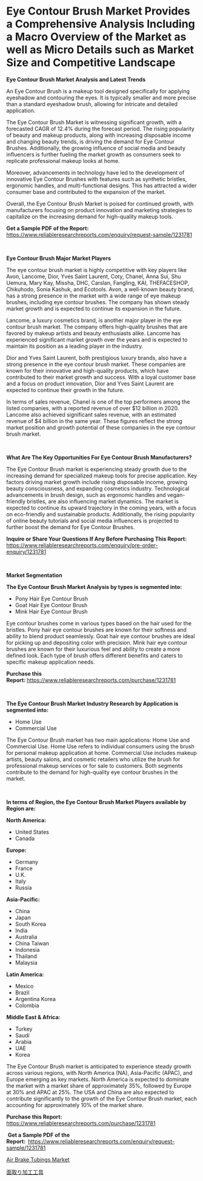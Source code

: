 <p><h1>Eye Contour Brush Market Provides a Comprehensive Analysis Including a Macro Overview of the Market as well as Micro Details such as Market Size and Competitive Landscape</h1></p><p><strong>Eye Contour Brush Market Analysis and Latest Trends</strong></p>
<p><p>An Eye Contour Brush is a makeup tool designed specifically for applying eyeshadow and contouring the eyes. It is typically smaller and more precise than a standard eyeshadow brush, allowing for intricate and detailed application.</p><p>The Eye Contour Brush Market is witnessing significant growth, with a forecasted CAGR of 12.4% during the forecast period. The rising popularity of beauty and makeup products, along with increasing disposable income and changing beauty trends, is driving the demand for Eye Contour Brushes. Additionally, the growing influence of social media and beauty influencers is further fueling the market growth as consumers seek to replicate professional makeup looks at home.</p><p>Moreover, advancements in technology have led to the development of innovative Eye Contour Brushes with features such as synthetic bristles, ergonomic handles, and multi-functional designs. This has attracted a wider consumer base and contributed to the expansion of the market.</p><p>Overall, the Eye Contour Brush Market is poised for continued growth, with manufacturers focusing on product innovation and marketing strategies to capitalize on the increasing demand for high-quality makeup tools.</p></p>
<p><strong>Get a Sample PDF of the Report:&nbsp;</strong> <a href="https://www.reliableresearchreports.com/enquiry/request-sample/1231781">https://www.reliableresearchreports.com/enquiry/request-sample/1231781</a></p>
<p>&nbsp;</p>
<p><strong>Eye Contour Brush Major Market Players</strong></p>
<p><p>The eye contour brush market is highly competitive with key players like Avon, Lancome, Dior, Yves Saint Laurent, Coty, Chanel, Anna Sui, Shu Uemura, Mary Kay, Missha, DHC, Carslan, Fangling, KAI, THEFACESHOP, Chikuhodo, Sonia Kashuk, and Ecotools. Avon, a well-known beauty brand, has a strong presence in the market with a wide range of eye makeup brushes, including eye contour brushes. The company has shown steady market growth and is expected to continue its expansion in the future.</p><p>Lancome, a luxury cosmetics brand, is another major player in the eye contour brush market. The company offers high-quality brushes that are favored by makeup artists and beauty enthusiasts alike. Lancome has experienced significant market growth over the years and is expected to maintain its position as a leading player in the industry.</p><p>Dior and Yves Saint Laurent, both prestigious luxury brands, also have a strong presence in the eye contour brush market. These companies are known for their innovative and high-quality products, which have contributed to their market growth and success. With a loyal customer base and a focus on product innovation, Dior and Yves Saint Laurent are expected to continue their growth in the future.</p><p>In terms of sales revenue, Chanel is one of the top performers among the listed companies, with a reported revenue of over $12 billion in 2020. Lancome also achieved significant sales revenue, with an estimated revenue of $4 billion in the same year. These figures reflect the strong market position and growth potential of these companies in the eye contour brush market.</p></p>
<p>&nbsp;</p>
<p><strong>What Are The Key Opportunities For Eye Contour Brush Manufacturers?</strong></p>
<p><p>The Eye Contour Brush market is experiencing steady growth due to the increasing demand for specialized makeup tools for precise application. Key factors driving market growth include rising disposable income, growing beauty consciousness, and expanding cosmetics industry. Technological advancements in brush design, such as ergonomic handles and vegan-friendly bristles, are also influencing market dynamics. The market is expected to continue its upward trajectory in the coming years, with a focus on eco-friendly and sustainable products. Additionally, the rising popularity of online beauty tutorials and social media influencers is projected to further boost the demand for Eye Contour Brushes.</p></p>
<p><strong>Inquire or Share Your Questions If Any Before Purchasing This Report:</strong> <a href="https://www.reliableresearchreports.com/enquiry/pre-order-enquiry/1231781">https://www.reliableresearchreports.com/enquiry/pre-order-enquiry/1231781</a></p>
<p>&nbsp;</p>
<p><strong>Market Segmentation</strong></p>
<p><strong>The Eye Contour Brush Market Analysis by types is segmented into:</strong></p>
<p><ul><li>Pony Hair Eye Contour Brush</li><li>Goat Hair Eye Contour Brush</li><li>Mink Hair Eye Contour Brush</li></ul></p>
<p><p>Eye contour brushes come in various types based on the hair used for the bristles. Pony hair eye contour brushes are known for their softness and ability to blend product seamlessly. Goat hair eye contour brushes are ideal for picking up and depositing color with precision. Mink hair eye contour brushes are known for their luxurious feel and ability to create a more defined look. Each type of brush offers different benefits and caters to specific makeup application needs.</p></p>
<p><strong>Purchase this Report:&nbsp;</strong><a href="https://www.reliableresearchreports.com/purchase/1231781">https://www.reliableresearchreports.com/purchase/1231781</a></p>
<p>&nbsp;</p>
<p><strong>The Eye Contour Brush Market Industry Research by Application is segmented into:</strong></p>
<p><ul><li>Home Use</li><li>Commercial Use</li></ul></p>
<p><p>The Eye Contour Brush market has two main applications: Home Use and Commercial Use. Home Use refers to individual consumers using the brush for personal makeup application at home. Commercial Use includes makeup artists, beauty salons, and cosmetic retailers who utilize the brush for professional makeup services or for sale to customers. Both segments contribute to the demand for high-quality eye contour brushes in the market.</p></p>
<p>&nbsp;</p>
<p><strong>In terms of Region, the Eye Contour Brush Market Players available by Region are:</strong></p>
<p>
    <p> <strong> North America: </strong>
        <ul>
            <li>United States</li>
            <li>Canada</li>
        </ul>
        </p> 
    <p> <strong> Europe: </strong>
        <ul>
            <li>Germany</li>
            <li>France</li>
            <li>U.K.</li>
            <li>Italy</li>
            <li>Russia</li>
        </ul>
        </p> 
    <p> <strong> Asia-Pacific: </strong>
        <ul>
            <li>China</li>
            <li>Japan</li>
            <li>South Korea</li>
            <li>India</li>
            <li>Australia</li>
            <li>China Taiwan</li>
            <li>Indonesia</li>
            <li>Thailand</li>
            <li>Malaysia</li>
        </ul>
        </p> 
    <p> <strong> Latin America: </strong>
        <ul>
            <li>Mexico</li>
            <li>Brazil</li>
            <li>Argentina Korea</li>
            <li>Colombia</li>
        </ul>
        </p> 
    <p> <strong> Middle East & Africa: </strong>
        <ul>
            <li>Turkey</li>
            <li>Saudi</li>
            <li>Arabia</li>
            <li>UAE</li>
            <li>Korea</li>
        </ul>
    </p>
    </p>
<p><p>The Eye Contour Brush market is anticipated to experience steady growth across various regions, with North America (NA), Asia-Pacific (APAC), and Europe emerging as key markets. North America is expected to dominate the market with a market share of approximately 35%, followed by Europe at 30% and APAC at 25%. The USA and China are also expected to contribute significantly to the growth of the Eye Contour Brush market, each accounting for approximately 10% of the market share.</p></p>
<p><strong>Purchase this Report: </strong><a href="https://www.reliableresearchreports.com/purchase/1231781">https://www.reliableresearchreports.com/purchase/1231781</a></p>
<p>&nbsp;<strong>Get a Sample PDF of the Report:&nbsp;&nbsp;</strong><a href="https://www.reliableresearchreports.com/enquiry/request-sample/1231781">https://www.reliableresearchreports.com/enquiry/request-sample/1231781</a></p>
<p><strong></strong></p>
<p><p><a href="https://full-wildebeest-80b.notion.site/Air-Brake-Tubings-Market-Size-Focuses-on-Market-Dynamics-In-Depth-Analysis-and-Future-Projections-o-f57d158c7ac44b12a4c3a3b58d044abc">Air Brake Tubings Market</a></p><p><a href="https://github.com/ksxzwxabcuynh011/Market-Research-Report-List-1/blob/main/14565915360.md">面取り加工工具</a></p></p>